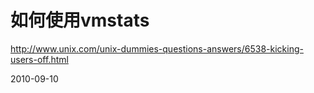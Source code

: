 # 如何使用vmstats

http://www.unix.com/unix-dummies-questions-answers/6538-kicking-users-off.html


2010-09-10